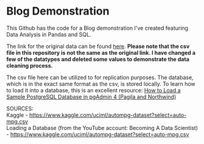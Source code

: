# Blog Demonstration

This Github has the code for a Blog demonstration I've created featuring Data Analysis in Pandas and SQL.  

The link for the original data can be found [here](https://www.kaggle.com/uciml/autompg-dataset?select=auto-mpg.csv). **Please note that the csv file in this repository is not the same as the original link. I have changed a few of the datatypes and deleted some values to demonstrate the data cleaning process.**  

The csv file here can be utilized to for replication purposes. The database, which is in the exact same format as the csv, is stored locally. To learn how to load it into a database, this is an excellent resource: [How to Load a Sample PostgreSQL Database in pgAdmin 4 (Pagila and Northwind)](https://www.kaggle.com/uciml/autompg-dataset?select=auto-mpg.csv)  

SOURCES:  
Kaggle - https://www.kaggle.com/uciml/autompg-dataset?select=auto-mpg.csv    
Loading a Database (from the YouTube account: Becoming A Data Scientist) - https://www.kaggle.com/uciml/autompg-dataset?select=auto-mpg.csv
